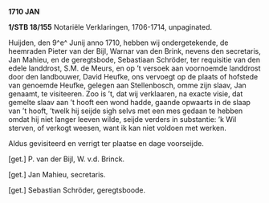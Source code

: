 **1710 JAN**

**1/STB 18/155** Notariële Verklaringen, 1706-1714, unpaginated.

Huijden, den 9^e^ Junij anno 1710, hebben wij ondergetekende, de
heemraden Pieter van der Bijl, Warnar van den Brink, nevens den
secretaris, Jan Mahieu, en de geregtsbode, Sebastiaan Schröder, ter
requisitie van den edele landdrost, S.M. de Meurs, en op ’t versoek aan
voornoemde landdrost door den landbouwer, David Heufke, ons vervoegt op
de plaats of hofstede van genoemde Heufke, gelegen aan Stellenbosch,
omme zijn slaav, Jan genaamt, te visiteeren. Zoo is ’t, dat wij
verklaaren, na exacte visie, dat gemelte slaav aan ’t hooft een wond
hadde, gaande opwaarts in de slaap van ’t hooft, ’twelk hij seijde sigh
selvs met een mes gedaan te hebben omdat hij niet langer leeven wilde,
seijde verders in substantie: ’k Wil sterven, of verkogt weesen, want ik
kan niet voldoen met werken.

Aldus gevisiteerd en verrigt ter plaatse en dage voorseijde.

\[get.\] P. van der Bijl, W. v.d. Brinck.

\[get.\] Jan Mahieu, secretaris.

\[get.\] Sebastian Schröder, geregtsboode.
